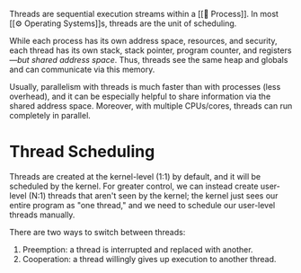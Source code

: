 Threads are sequential execution streams within a [[💼 Process]]. In most [[⚙️ Operating Systems]]s, threads are the unit of scheduling.

While each process has its own address space, resources, and security, each thread has its own stack, stack pointer, program counter, and registers—*but shared address space*. Thus, threads see the same heap and globals and can communicate via this memory.

Usually, parallelism with threads is much faster than with processes (less overhead), and it can be especially helpful to share information via the shared address space. Moreover, with multiple CPUs/cores, threads can run completely in parallel.

# Thread Scheduling
Threads are created at the kernel-level (1:1) by default, and it will be scheduled by the kernel. For greater control, we can instead create user-level (N:1) threads that aren't seen by the kernel; the kernel just sees our entire program as "one thread," and we need to schedule our user-level threads manually.

There are two ways to switch between threads:
1. Preemption: a thread is interrupted and replaced with another.
2. Cooperation: a thread willingly gives up execution to another thread.